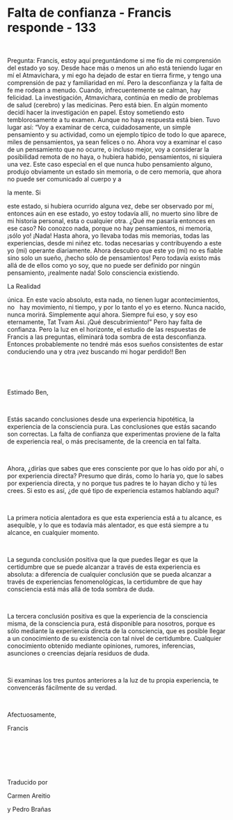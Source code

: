 # Falta de confianza - Francis responde - 133



&nbsp;





Pregunta: Francis, estoy aqu&iacute; pregunt&aacute;ndome si me f&iacute;o de mi comprensi&oacute;n del estado yo soy. Desde hace m&aacute;s o menos un a&ntilde;o est&aacute; teniendo lugar en m&iacute; el Atmavichara, y mi ego ha dejado de estar en tierra firme, y tengo una comprensi&oacute;n de paz y familiaridad en m&iacute;. Pero la desconfianza y la falta de fe me rodean a menudo. Cuando, infrecuentemente se calman, hay felicidad. La investigaci&oacute;n, Atmavichara, contin&uacute;a en medio de problemas de salud (cerebro) y las medicinas. Pero est&aacute; bien. En alg&uacute;n momento decid&iacute; hacer la investigaci&oacute;n en papel. Estoy sometiendo esto temblorosamente a tu examen. Aunque no haya respuesta est&aacute; bien. Tuvo lugar as&iacute;: &ldquo;Voy a examinar de cerca, cuidadosamente, un simple pensamiento y su actividad, como un ejemplo t&iacute;pico de todo lo que aparece, miles de pensamientos, ya sean felices o no. Ahora voy a examinar el caso de un pensamiento que no ocurre, o incluso mejor, voy a considerar la posibilidad remota de no haya, o hubiera habido, pensamientos, ni siquiera una vez. Este caso especial en el que nunca hubo pensamiento alguno, produjo obviamente un estado sin memoria, o de cero memoria, que ahora no puede ser comunicado al cuerpo y a 





la mente. Si




 este estado, si hubiera ocurrido alguna vez, debe ser observado por m&iacute;, entonces a&uacute;n en ese estado, yo estoy todav&iacute;a all&iacute;, no muerto sino libre de mi historia personal, esta o cualquier otra. &iquest;Qu&eacute; me pasar&iacute;a entonces en ese caso? No conozco nada, porque no hay pensamientos, ni memoria, &iexcl;s&oacute;lo yo! &iexcl;Nada! Hasta ahora, yo llevaba todas mis memorias, todas las experiencias, desde mi ni&ntilde;ez etc. todas necesarias y contribuyendo a este yo (mi) operante diariamente. Ahora descubro que este yo (mi) no es fiable sino solo un sue&ntilde;o, &iexcl;hecho s&oacute;lo de pensamientos! Pero todav&iacute;a existo m&aacute;s all&aacute; de de ellos como yo soy, que no puede ser definido por ning&uacute;n pensamiento, &iexcl;realmente nada! Solo consciencia existiendo. 




La Realidad





 &uacute;nica. En este vac&iacute;o absoluto, esta nada, no tienen lugar acontecimientos, no
&nbsp; 
hay movimiento, ni tiempo, y por lo tanto el yo es eterno. Nunca nacido, nunca morir&aacute;. Simplemente aqu&iacute; ahora. Siempre fui eso, y soy eso eternamente, Tat Tvam Asi. &iexcl;Qu&eacute; descubrimiento!&rdquo; Pero hay falta de confianza. Pero la luz en el horizonte, el estudio de las respuestas de Francis a las preguntas, eliminar&aacute; toda sombra de esta desconfianza. Entonces probablemente no tendr&eacute; m&aacute;s esos sue&ntilde;os consistentes de estar conduciendo una y otra &iexcl;vez buscando mi hogar perdido!! Ben






&nbsp;







&nbsp;






Estimado Ben,






&nbsp;






Est&aacute;s sacando conclusiones desde una experiencia hipot&eacute;tica, la experiencia de la consciencia pura. Las conclusiones que est&aacute;s sacando son correctas. La falta de confianza que experimentas proviene de la falta de experiencia real, o m&aacute;s precisamente, de la creencia en tal falta.






&nbsp;






Ahora, &iquest;dir&iacute;as que sabes que eres consciente por que lo has o&iacute;do por ah&iacute;, o por experiencia directa? Presumo que dir&aacute;s, como lo har&iacute;a yo, que lo sabes por experiencia directa, y no porque tus padres te lo hayan dicho y t&uacute; les crees. Si esto es as&iacute;, &iquest;de qu&eacute; tipo de experiencia estamos hablando aqu&iacute;?






&nbsp;






La primera noticia alentadora es que esta experiencia est&aacute; a tu alcance, es asequible, y lo que es todav&iacute;a m&aacute;s alentador, es que est&aacute; siempre a tu alcance, en cualquier momento.






&nbsp;






La segunda conclusi&oacute;n positiva que la que puedes llegar es que la certidumbre que se puede alcanzar a trav&eacute;s de esta experiencia es absoluta: a diferencia de cualquier conclusi&oacute;n que se pueda alcanzar a trav&eacute;s de experiencias fenomenol&oacute;gicas, la certidumbre de que hay consciencia est&aacute; m&aacute;s all&aacute; de toda sombra de duda.






&nbsp;






La tercera conclusi&oacute;n positiva es que la experiencia de la consciencia misma, de la consciencia pura, est&aacute; disponible para nosotros, porque es s&oacute;lo mediante la experiencia directa de la consciencia, que es posible llegar a un conocimiento de su existencia con tal nivel de certidumbre. Cualquier conocimiento obtenido mediante opiniones, rumores, inferencias, asunciones o creencias dejar&iacute;a residuos de duda.






&nbsp;






Si examinas los tres puntos anteriores a la luz de tu propia experiencia, te convencer&aacute;s f&aacute;cilmente de su verdad.






&nbsp;






Afectuosamente, 





Francis






&nbsp;







&nbsp;







&nbsp;






Traducido por 





Carmen Areitio





 y Pedro Bra&ntilde;as






